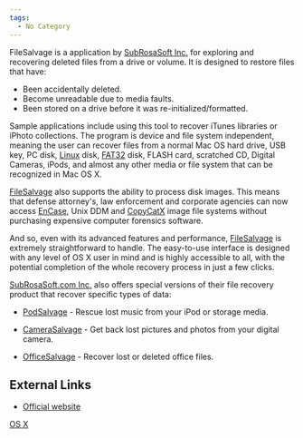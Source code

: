 ```yaml
---
tags:
  - No Category
---
```

FileSalvage is a application by [SubRosaSoft
Inc.](subrosasoft_inc..md) for exploring and recovering deleted
files from a drive or volume. It is designed to restore files that have:

- Been accidentally deleted.
- Become unreadable due to media faults.
- Been stored on a drive before it was re-initialized/formatted.

Sample applications include using this tool to recover iTunes libraries
or iPhoto collections. The program is device and file system
independent, meaning the user can recover files from a normal Mac OS
hard drive, USB key, PC disk, [Linux](linux.md) disk,
[FAT32](fat32.md) disk, FLASH card, scratched CD, Digital
Cameras, iPods, and almost any other media or file system that can be
recognized in Mac OS X.

[FileSalvage](http://www.subrosasoft.com/OSXSoftware/index.php?main_page=product_info&cPath=200&products_id=1)
also supports the ability to process disk images. This means that
defense attorney's, law enforcement and corporate agencies can now
access [EnCase](encase.md), Unix DDM
and
[CopyCatX](http://www.subrosasoft.com/OSXSoftware/index.php?main_page=product_info&cPath=200&products_id=7)
image file systems without purchasing expensive computer forensics
software.

And so, even with its advanced features and performance,
[FileSalvage](http://www.subrosasoft.com/OSXSoftware/index.php?main_page=product_info&cPath=200&products_id=1)
is extremely straightforward to handle. The easy-to-use interface is
designed with any level of OS X user in mind and is highly accessible to
all, with the potential completion of the whole recovery process in just
a few clicks.

[SubRosaSoft.com Inc.](http://www.SubRosaSoft.com) also offers special
versions of their file recovery product that recover specific types of
data:

- [PodSalvage](http://www.subrosasoft.com/OSXSoftware/index.php?main_page=product_info&cPath=200&products_id=2) -
  Rescue lost music from your iPod or storage media.

<!-- -->

- [CameraSalvage](http://www.subrosasoft.com/OSXSoftware/index.php?main_page=product_info&cPath=200&products_id=3) -
  Get back lost pictures and photos from your digital camera.

<!-- -->

- [OfficeSalvage](http://www.subrosasoft.com/OSXSoftware/index.php?main_page=product_info&cPath=200&products_id=5) -
  Recover lost or deleted office files.

## External Links

- [Official
  website](http://www.subrosasoft.com/OSXSoftware/index.php?main_page=product_info&cPath=200&products_id=1)

[OS X](category:mac_os_x.md)